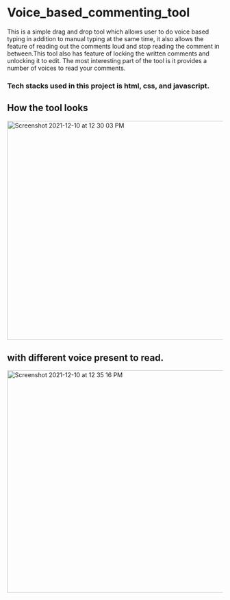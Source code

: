 # Voice_based_commenting_tool
This is a simple drag and drop tool which allows user to do voice based typing in addition to manual typing at the same time, it also allows the feature of reading out the comments loud and stop reading the comment in between.This tool also has feature of locking the written comments and unlocking it to edit. The most interesting part of the tool is it provides a number of voices to read your comments.
### Tech stacks used in this project is html, css, and javascript.

## How the tool looks
<img width="511" alt="Screenshot 2021-12-10 at 12 30 03 PM" src="https://user-images.githubusercontent.com/40079593/145531945-c32d70b7-e137-4f9a-a402-014b9c17b978.png">

## with different voice present to read.
<img width="519" alt="Screenshot 2021-12-10 at 12 35 16 PM" src="https://user-images.githubusercontent.com/40079593/145531956-5049a149-ac2b-4e85-93ec-0c7321a376c3.png">

